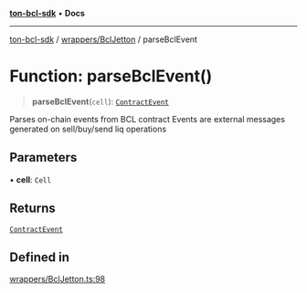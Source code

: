 [**ton-bcl-sdk**](../../../README.md) • **Docs**

***

[ton-bcl-sdk](../../../README.md) / [wrappers/BclJetton](../README.md) / parseBclEvent

# Function: parseBclEvent()

> **parseBclEvent**(`cell`): [`ContractEvent`](../type-aliases/ContractEvent.md)

Parses on-chain events from BCL contract
Events are external messages generated on sell/buy/send liq operations

## Parameters

• **cell**: `Cell`

## Returns

[`ContractEvent`](../type-aliases/ContractEvent.md)

## Defined in

[wrappers/BclJetton.ts:98](https://github.com/ton-fun-tech/ton-bcl-sdk/blob/0bba482950e2b0c3c4571bd8d4571c35b1dd45d1/src/wrappers/BclJetton.ts#L98)
